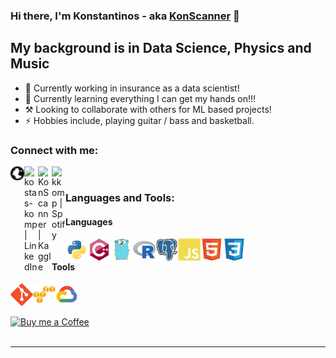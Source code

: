 ### Hi there, I'm Konstantinos - aka [KonScanner][website] 👋

## My background is in Data Science, Physics and Music

- 🔭 Currently working in insurance as a data scientist!
- 🌱 Currently learning everything I can get my hands on!!!
- ⚒ Looking to collaborate with others for ML based projects!
- ⚡ Hobbies include, playing guitar / bass and basketball.

### Connect with me:

[<img align="left" alt="https://konscanner.github.io/CV/" width="22px" src="https://raw.githubusercontent.com/iconic/open-iconic/master/svg/globe.svg" />][website]
[<img align="left" alt="kostas-komp | LinkedIn" width="22px" src="https://www.pngkit.com/png/full/5-59543_snapchat-logo-furthermore-facebook-logo-silver-likewise-linkedin.png" />][linkedin]
[<img align="left" alt="KonScanner | Kaggle" width="22px" src="https://cdn4.iconfinder.com/data/icons/logos-and-brands/512/189_Kaggle_logo_logos-512.png" />][kaggle]
<!--[<img align="left" alt="https://www.youtube.com/user/KOmBos2011/videos" width="32px" src="https://logos-world.net/wp-content/uploads/2020/04/YouTube-Emblem.png" />][youtube]-->
[<img align="left" alt="kkomp | Spotify" width="22px" src="https://www.freepnglogos.com/uploads/spotify-logo-png/file-spotify-logo-png-4.png" />][spotify]
<!--[<img align="left" alt="medium.com/@KonScanner" width="24px" src="https://entrepreneurship.ieee.org/wp-content/uploads/2020/06/Medium-Logo.png" />][medium]-->
<br/>

### Languages and Tools:

#### Languages

[<img align="left" alt="Python" width="36px" src="https://github.com/devicons/devicon/blob/master/icons/python/python-original.svg" />][python]
[<img align="left" alt="C++" width="36px" src="https://github.com/devicons/devicon/blob/master/icons/cplusplus/cplusplus-original.svg" />][cpp]
[<img align="left" alt="Go" width="36px" src="https://github.com/devicons/devicon/blob/master/icons/go/go-original.svg" />][go]
[<img align="left" alt="R" width="36px" src="https://github.com/devicons/devicon/blob/master/icons/r/r-original.svg" />][r]
[<img align="left" alt="SQL" width="36px" src="https://github.com/devicons/devicon/blob/master/icons/postgresql/postgresql-original.svg" />][sql]
[<img align="left" alt="JavaScript" width="36px" src="https://github.com/devicons/devicon/blob/master/icons/javascript/javascript-plain.svg" />][js]
[<img align="left" alt="HTML5" width="36px" src="https://github.com/devicons/devicon/blob/master/icons/html5/html5-original.svg" />][js]
[<img align="left" alt="CSS3" width="36px" src="https://github.com/devicons/devicon/blob/master/icons/css3/css3-original.svg" />][js]
<br />

#### Tools
[<img align="left" alt="Git" width="36px" src="https://github.com/devicons/devicon/blob/master/icons/git/git-original.svg" />][git]
[<img align="left" alt="Amazon Web Services" width="36px" src="https://github.com/devicons/devicon/blob/master/icons/amazonwebservices/amazonwebservices-original.svg" />][aws]
[<img align="left" alt="Google Cloud Platform" width="36px" src="https://github.com/devicons/devicon/blob/master/icons/googlecloud/googlecloud-original.svg" />][gcp]
<br />
<br />
<br />
[<img align="center" alt="Buy me a Coffee" width="256px" src="https://amynewnham.files.wordpress.com/2019/08/buymeacoffee_red402x-e1565370994491.png" />][coffee]
<br />
<br />

---

<!-- <img align="left" alt="KonScanner's Github Stats" src="https://github-readme-stats.vercel.app/api?username=KonScanner&show_icons=true&hide_border=true" /> -->

[website]: https://konscanner.github.io/CV/
[linkedin]: https://www.linkedin.com/in/kostas-komp/
[spotify]: https://open.spotify.com/user/kkomp?si=C77et8aORP6V0SD7dkz9rw
[python]: https://github.com/KonScanner?tab=repositories&q=&type=&language=python
[r]: https://github.com/KonScanner?tab=repositories&q=&type=&language=r
[go]: https://github.com/KonScanner/CookBook/tree/master/Go
[sql]: https://github.com/KonScanner?tab=repositories&q=&type=&language=plpgsql
[git]: https://github.com/KonScanner?tab=repositories
[aws]: https://github.com/KonScanner/computer-vision-cloud9
[gcp]: https://pi-approxilator-288113.appspot.com/
[personalcv]: https://konscanner.github.io/CV/
[coffee]: https://www.paypal.com/paypalme/QuantumMechanics
[medium]: https://medium.com/@KonScanner
[js]: https://konscanner.github.io/js-animated-starship/
[cpp]: https://github.com/KonScanner/vpnx/
[youtube]: https://www.youtube.com/user/KOmBos2011/videos
[kaggle]: https://www.kaggle.com/scannerio
